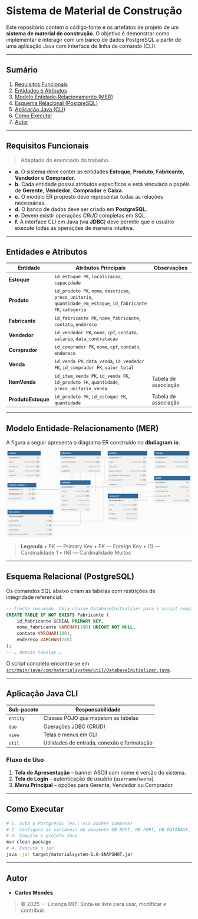 # Sistema de Material de Construção

Este repositório contém o código‑fonte e os artefatos de projeto de um **sistema de material de construção**.  O objetivo é demonstrar como implementar e interagir com um banco de dados PostgreSQL a partir de uma aplicação Java com interface de linha de comando (CLI).

---

## Sumário

1. [Requisitos Funcionais](#requisitos-funcionais)
2. [Entidades e Atributos](#entidades-e-atributos)
3. [Modelo Entidade‑Relacionamento (MER)](#modelo-entidade-relacionamento-mer)
4. [Esquema Relacional (PostgreSQL)](#esquema-relacional-postgresql)
5. [Aplicação Java (CLI)](#aplicação-java-cli)
6. [Como Executar](#como-executar)
7. [Autor](#autor)

---

## Requisitos Funcionais

> Adaptado do enunciado do trabalho.

* **a.** O sistema deve conter as entidades **Estoque**, **Produto**, **Fabricante**, **Vendedor** e **Comprador**.
* **b.** Cada entidade possui atributos específicos e está vinculada a papéis de **Gerente**, **Vendedor**, **Comprador** e **Caixa**.
* **c.** O modelo ER proposto deve representar todas as relações necessárias.
* **d.** O banco de dados deve ser criado em **PostgreSQL**.
* **e.** Devem existir operações *CRUD* completas em SQL.
* **f.** A interface CLI em Java (via **JDBC**) deve permitir que o usuário execute todas as operações de maneira intuitiva.

---

## Entidades e Atributos

| Entidade       | Atributos Principais                                                                                             | Observações          |
| -------------- | ---------------------------------------------------------------------------------------------------------------- | -------------------- |
| **Estoque**    | `id_estoque PK`, `localizacao`, `capacidade`                                                                     |                      |
| **Produto**    | `id_produto PK`, `nome`, `descricao`, `preco_unitario`, `quantidade_em_estoque`, `id_fabricante FK`, `categoria` |                      |
| **Fabricante** | `id_fabricante PK`, `nome_fabricante`, `contato`, `endereco`                                                     |                      |
| **Vendedor**   | `id_vendedor PK`, `nome`, `cpf`, `contato`, `salario`, `data_contratacao`                                        |                      |
| **Comprador**  | `id_comprador PK`, `nome`, `cpf`, `contato`, `endereco`                                                          |                      |
| **Venda**      | `id_venda PK`, `data_venda`, `id_vendedor FK`, `id_comprador FK`, `valor_total`                                  |                      |
| **ItemVenda**  | `id_item_venda PK`, `id_venda FK`, `id_produto FK`, `quantidade`, `preco_unitario_venda`                         | Tabela de associação |
| **ProdutoEstoque**  | `id_produto PK`, `id_estoque FK`, `quantidade`| Tabela de associação |

---

## Modelo Entidade‑Relacionamento (MER)

A figura a seguir apresenta o diagrama ER construído no **dbdiagram.io**.

![Diagrama ER do Sistema](image/image.png)

> **Legenda**
> • PK — Primary Key
> • FK — Foreign Key
> • (1) — Cardinalidade 1
> • (N) — Cardinalidade Muitos

---

## Esquema Relacional (PostgreSQL)

Os comandos SQL abaixo criam as tabelas com restrições de integridade referencial:

```sql
-- Trecho resumido. Veja classe DatabaseInitializer para o script completo
CREATE TABLE IF NOT EXISTS Fabricante (
    id_fabricante SERIAL PRIMARY KEY,
    nome_fabricante VARCHAR(100) UNIQUE NOT NULL,
    contato VARCHAR(100),
    endereco VARCHAR(255)
);
-- … demais tabelas …
```

O script completo encontra‑se em [`src/main/java/com/materialsystem/util/DatabaseInitializer.java`](src/main/java/com/materialsystem/util/DatabaseInitializer.java).

---

## Aplicação Java CLI

| Sub‑pacote | Responsabilidade                            |
| ---------- | ------------------------------------------- |
| `entity`   | Classes POJO que mapeiam as tabelas         |
| `dao`      | Operações JDBC (CRUD)                       |
| `view`     | Telas e menus em CLI                        |
| `util`     | Utilidades de entrada, conexão e formatação |

### Fluxo de Uso

1. **Tela de Apresentação** – banner ASCII com nome e versão do sistema.
2. **Tela de Login** – autenticação de usuário (`username`/`senha`).
3. **Menu Principal** – opções para Gerente, Vendedor ou Comprador.

---

## Como Executar

```bash
# 1. Suba o PostgreSQL (ex.: via Docker Compose)
# 2. Configure as variáveis de ambiente DB_HOST, DB_PORT, DB_DATABASE, DB_USER, DB_PASS
# 3. Compile o projeto Java
mvn clean package
# 4. Execute o jar
java -jar target/materialsystem-1.0-SNAPSHOT.jar
```

---

## Autor

* **Carlos Mendes**  

> © 2025 — Licença MIT. Sinta‑se livre para usar, modificar e contribuir.
